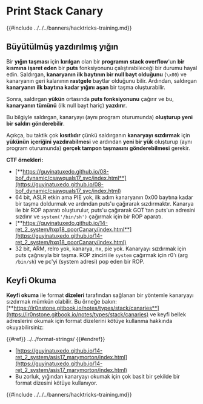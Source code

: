 # Print Stack Canary

{{#include ../../../banners/hacktricks-training.md}}

## Büyütülmüş yazdırılmış yığın

Bir **yığın taşması** için **kırılgan** olan bir **programın** **stack overflow**'un **bir kısmına** **işaret eden** bir **puts** fonksiyonunu çalıştırabileceği bir durumu hayal edin. Saldırgan, **kanaryanın ilk baytının bir null bayt olduğunu** (`\x00`) ve kanaryanın geri kalanının **rastgele** baytlar olduğunu bilir. Ardından, saldırgan **kanaryanın ilk baytına kadar yığını** **aşan** bir taşma oluşturabilir.

Sonra, saldırgan **yükün** ortasında **puts fonksiyonunu** çağırır ve bu, **kanaryanın tümünü** (ilk null bayt hariç) **yazdırır**.

Bu bilgiyle saldırgan, kanaryayı (aynı program oturumunda) **oluşturup yeni bir saldırı gönderebilir**.

Açıkça, bu taktik çok **kısıtlıdır** çünkü saldırganın **kanaryayı** **sızdırmak** için **yükünün** **içeriğini** **yazdırabilmesi** ve ardından **yeni bir yük** oluşturup (aynı program oturumunda) **gerçek tampon taşmasını** **gönderebilmesi** gerekir.

**CTF örnekleri:**

- [**https://guyinatuxedo.github.io/08-bof_dynamic/csawquals17_svc/index.html**](https://guyinatuxedo.github.io/08-bof_dynamic/csawquals17_svc/index.html)
- 64 bit, ASLR etkin ama PIE yok, ilk adım kanaryanın 0x00 baytına kadar bir taşma doldurmak ve ardından puts'u çağırarak sızdırmaktır. Kanarya ile bir ROP aparatı oluşturulur, puts'u çağırarak GOT'tan puts'un adresini sızdırır ve `system('/bin/sh')` çağırmak için bir ROP aparatı.
- [**https://guyinatuxedo.github.io/14-ret_2_system/hxp18_poorCanary/index.html**](https://guyinatuxedo.github.io/14-ret_2_system/hxp18_poorCanary/index.html)
- 32 bit, ARM, relro yok, kanarya, nx, pie yok. Kanaryayı sızdırmak için puts çağrısıyla bir taşma. ROP zinciri ile `system` çağırmak için r0'ı (arg `/bin/sh`) ve pc'yi (system adresi) pop eden bir ROP.

## Keyfi Okuma

**Keyfi okuma** ile format **dizeleri** tarafından sağlanan bir yöntemle kanaryayı sızdırmak mümkün olabilir. Bu örneğe bakın: [**https://ir0nstone.gitbook.io/notes/types/stack/canaries**](https://ir0nstone.gitbook.io/notes/types/stack/canaries) ve keyfi bellek adreslerini okumak için format dizelerini kötüye kullanma hakkında okuyabilirsiniz:

{{#ref}}
../../format-strings/
{{#endref}}

- [https://guyinatuxedo.github.io/14-ret_2_system/asis17_marymorton/index.html](https://guyinatuxedo.github.io/14-ret_2_system/asis17_marymorton/index.html)
- Bu zorluk, yığından kanaryayı okumak için çok basit bir şekilde bir format dizesini kötüye kullanıyor.

{{#include ../../../banners/hacktricks-training.md}}
